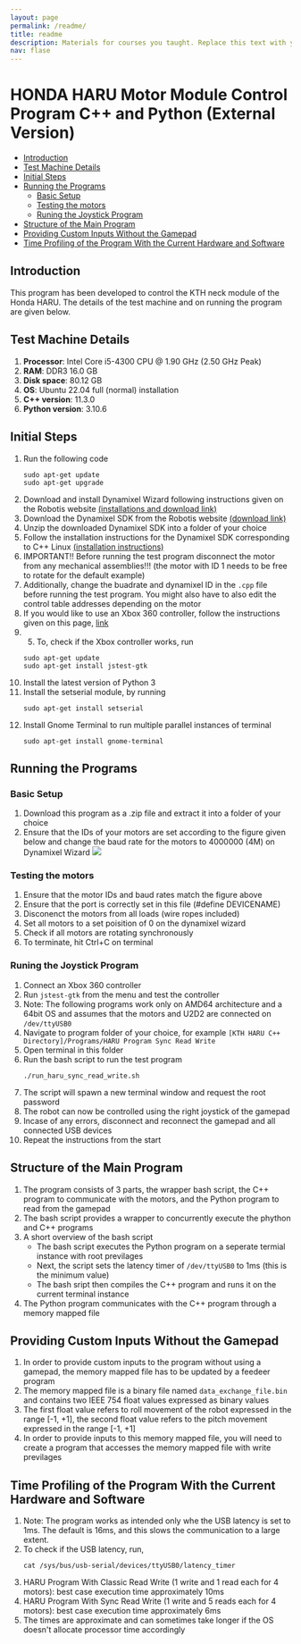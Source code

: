 ```yaml
---
layout: page
permalink: /readme/
title: readme
description: Materials for courses you taught. Replace this text with your description.
nav: flase
---
```


# HONDA HARU Motor Module Control Program C++ and Python (External Version)

<!-- TOC start -->

- [Introduction](#introduction)
- [Test Machine Details](#test-machine-details)
- [Initial Steps](#initial-steps)
- [Running the Programs](#running-the-programs)
  * [Basic Setup](#basic-setup)
  * [Testing the motors](#testing-the-motors)
  * [Runing the Joystick Program](#runing-the-joystick-program)
- [Structure of the Main Program](#structure-of-the-main-program)
- [Providing Custom Inputs Without the Gamepad](#providing-custom-inputs-without-the-gamepad)
- [Time Profiling of the Program With the Current Hardware and Software](#time-profiling-of-the-program-with-the-current-hardware-and-software)

<!-- TOC end -->

## Introduction

This program has been developed to control the KTH neck module of the Honda HARU. The details of the test machine and on running the program are given below.

## Test Machine Details
1. **Processor**: Intel Core i5-4300 CPU @ 1.90 GHz (2.50 GHz Peak)
2. **RAM**: DDR3 16.0 GB
3. **Disk space**: 80.12 GB
4. **OS**: Ubuntu 22.04 full (normal) installation
5. **C++ version**: 11.3.0
6. **Python version**: 3.10.6

## Initial Steps
1. Run the following code
    ```
    sudo apt-get update
    sudo apt-get upgrade
    ```
2. Download and install Dynamixel Wizard following instructions given on the Robotis website [(installations and download link)](https://emanual.robotis.com/docs/en/software/dynamixel/dynamixel_wizard2/#install-linux)
3. Download the Dynamixel SDK from the Robotis website [(download link)](https://github.com/ROBOTIS-GIT/DynamixelSDK/archive/refs/heads/master.zip)
4. Unzip the downloaded Dynamixel SDK into a folder of your choice
5. Follow the installation instructions for the Dynamixel SDK corresponding to C++ Linux [(installation instructions)](https://emanual.robotis.com/docs/en/software/dynamixel/dynamixel_sdk/library_setup/cpp_linux/#cpp-linux)
6. IMPORTANT!! Before running the test program disconnect the motor from any mechanical assemblies!!! (the motor with ID 1 needs to be free to rotate for the default example)
7. Additionally, change the buadrate and dynamixel ID in the `.cpp` file before running the test program. You might also have to also edit the control table addresses depending on the motor
8. If you would like to use an Xbox 360 controller, follow the instructions given on this page, [link](https://askubuntu.com/questions/14849/how-to-use-xbox-360-wireless-gaming-controller)
9. 5. To, check if the Xbox controller works, run
    ```
    sudo apt-get update
    sudo apt-get install jstest-gtk
    ```
10. Install the latest version of Python 3
11. Install the setserial module, by running
    ```
    sudo apt-get install setserial
    ```
12. Install Gnome Terminal to run multiple parallel instances of terminal
    ```
    sudo apt-get install gnome-terminal
    ```
    
## Running the Programs
### Basic Setup
1. Download this program as a .zip file and extract it into a folder of your choice
2. Ensure that the IDs of your motors are set according to the figure given below and change the baud rate for the motors to 4000000 (4M) on Dynamixel Wizard
    ![](Images/motor_ids.jpg)

### Testing the motors
1. Ensure that the motor IDs and baud rates match the figure above
2. Ensure that the port is correctly set in this file (#define DEVICENAME)
3. Disconenct the motors from all loads (wire ropes included)
4. Set all motors to a set poisition of 0 on the dynamixel wizard
5. Check if all motors are rotating synchronously
6. To terminate, hit Ctrl+C on terminal

### Runing the Joystick Program
1. Connect an Xbox 360 controller
2. Run `jstest-gtk` from the menu and test the controller
3. Note: The following programs work only on AMD64 architecture and a 64bit OS and assumes that the motors and U2D2 are connected on `/dev/ttyUSB0`
4. Navigate to program folder of your choice, for example `[KTH HARU C++ Directory]/Programs/HARU Program Sync Read Write`
5. Open terminal in this folder
6. Run the bash script to run the test program
    ```
    ./run_haru_sync_read_write.sh
    ```
7. The script will spawn a new terminal window and request the root password
8. The robot can now be controlled using the right joystick of the gamepad
9. Incase of any errors, disconnect and reconnect the gamepad and all connected USB devices
10. Repeat the instructions from the start

## Structure of the Main Program
1. The program consists of 3 parts, the wrapper bash script, the C++ program to communicate with the motors, and the Python program to read from the gamepad
2. The bash script provides a wrapper to concurrently execute the phython and C++ programs
3. A short overview of the bash script
    - The bash script executes the Python program on a seperate termial instance with root previlages
    - Next, the script sets the latency timer of `/dev/ttyUSB0` to 1ms (this is the minimum value)
    - The bash sript then compiles the C++ program and runs it on the current terminal instance
4. The Python program communicates with the C++ program through a memory mapped file

## Providing Custom Inputs Without the Gamepad
1. In order to provide custom inputs to the program without using a gamepad, the memory mapped file has to be updated by a feedeer program
2. The memory mapped file is a binary file named `data_exchange_file.bin` and contains two IEEE 754 float values expressed as binary values
3. The first float value refers to roll movement of the robot expressed in the range [-1, +1], the second float value refers to the pitch movement expressed in the range [-1, +1]
4. In order to provide inputs to this memory mapped file, you will need to create a program that accesses the memory mapped file with write previlages

## Time Profiling of the Program With the Current Hardware and Software
1. Note: The program works as intended only whe the USB latency is set to 1ms. The default is 16ms, and this slows the communication to a large extent.
2. To check if the USB latency, run,
    ```
    cat /sys/bus/usb-serial/devices/ttyUSB0/latency_timer
    ```
3. HARU Program With Classic Read Write (1 write and 1 read each for 4 motors): best case execution time approximately 10ms
4. HARU Program With Sync Read Write (1 write and 5 reads each for 4 motors): best case execution time approximately 6ms
5. The times are approximate and can sometimes take longer if the OS doesn't allocate processor time accordingly
